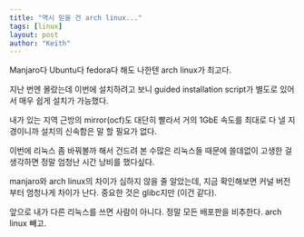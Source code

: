 ```yaml
---
title: "역시 믿을 건 arch linux..."
tags: [linux]
layout: post
author: "Keith"
---
```


Manjaro다 Ubuntu다 fedora다 해도 나한텐 arch linux가 최고다.

지난 번엔 몰랐는데 이번에 설치하려고 보니 guided installation script가 별도로 있어서 매우 쉽게 설치가 가능했다.

내가 있는 지역 근방의 mirror(ocf)도 대단히 빨라서 거의 1GbE 속도를 최대로 다 낼 지경이니까 설치의 신속함은 말 할 필요가 없다.

이번에 리눅스 좀 바꿔볼까 해서 건드려 본 수많은 리눅스들 때문에 쓸데없이 고생한 걸 생각하면 정말 엄청난 시간 낭비를 했다싶다.

manjaro와 arch linux의 차이가 심하지 않을 줄 알았는데, 지금 확인해보면 커널 버전부터 엄청나게 차이가 난다. 중요한 것은 glibc지만 (이건 같다).

앞으로 내가 다른 리눅스를 쓰면 사람이 아니다. 정말 모든 배포판을 비추한다. arch linux 빼고.